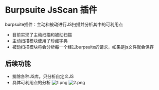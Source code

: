 # Burpsuite JsScan 插件
burpsuite插件：主动和被动进行JS扫描并分析其中的可利用点
+ 目前实现了主动扫描和被动扫描
+ 主动扫描模块使用了珍藏字典
+ 被动扫描模块将会分析每一个经过burpsuite的请求，如果是js文件就会保存
## 后续功能
+ 排除各种JS库，只分析自定义JS
+ 具体可利用点的分析
![1.png](http://ftp.bmp.ovh/imgs/2020/11/ef3b32186cf9cd1a.png)
![2.png](http://ftp.bmp.ovh/imgs/2020/11/a639d8257ad00798.png)
